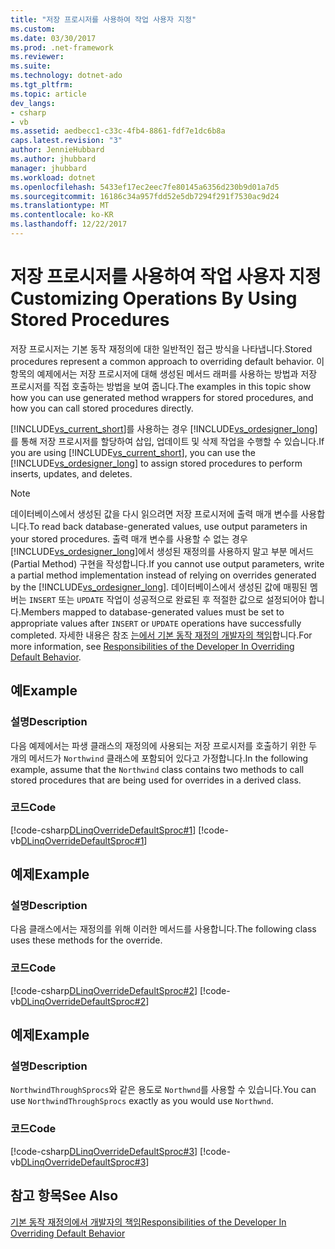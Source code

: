 ```yaml
---
title: "저장 프로시저를 사용하여 작업 사용자 지정"
ms.custom: 
ms.date: 03/30/2017
ms.prod: .net-framework
ms.reviewer: 
ms.suite: 
ms.technology: dotnet-ado
ms.tgt_pltfrm: 
ms.topic: article
dev_langs:
- csharp
- vb
ms.assetid: aedbecc1-c33c-4fb4-8861-fdf7e1dc6b8a
caps.latest.revision: "3"
author: JennieHubbard
ms.author: jhubbard
manager: jhubbard
ms.workload: dotnet
ms.openlocfilehash: 5433ef17ec2eec7fe80145a6356d230b9d01a7d5
ms.sourcegitcommit: 16186c34a957fdd52e5db7294f291f7530ac9d24
ms.translationtype: MT
ms.contentlocale: ko-KR
ms.lasthandoff: 12/22/2017
---
```

# <a name="customizing-operations-by-using-stored-procedures"></a><span data-ttu-id="1049f-102">저장 프로시저를 사용하여 작업 사용자 지정</span><span class="sxs-lookup"><span data-stu-id="1049f-102">Customizing Operations By Using Stored Procedures</span></span>
<span data-ttu-id="1049f-103">저장 프로시저는 기본 동작 재정의에 대한 일반적인 접근 방식을 나타냅니다.</span><span class="sxs-lookup"><span data-stu-id="1049f-103">Stored procedures represent a common approach to overriding default behavior.</span></span> <span data-ttu-id="1049f-104">이 항목의 예제에서는 저장 프로시저에 대해 생성된 메서드 래퍼를 사용하는 방법과 저장 프로시저를 직접 호출하는 방법을 보여 줍니다.</span><span class="sxs-lookup"><span data-stu-id="1049f-104">The examples in this topic show how you can use generated method wrappers for stored procedures, and how you can call stored procedures directly.</span></span>  
  
 <span data-ttu-id="1049f-105">[!INCLUDE[vs_current_short](../../../../../../includes/vs-current-short-md.md)]를 사용하는 경우 [!INCLUDE[vs_ordesigner_long](../../../../../../includes/vs-ordesigner-long-md.md)]를 통해 저장 프로시저를 할당하여 삽입, 업데이트 및 삭제 작업을 수행할 수 있습니다.</span><span class="sxs-lookup"><span data-stu-id="1049f-105">If you are using [!INCLUDE[vs_current_short](../../../../../../includes/vs-current-short-md.md)], you can use the [!INCLUDE[vs_ordesigner_long](../../../../../../includes/vs-ordesigner-long-md.md)] to assign stored procedures to perform inserts, updates, and deletes.</span></span>  
  
> [!NOTE]
>  <span data-ttu-id="1049f-106">데이터베이스에서 생성된 값을 다시 읽으려면 저장 프로시저에 출력 매개 변수를 사용합니다.</span><span class="sxs-lookup"><span data-stu-id="1049f-106">To read back database-generated values, use output parameters in your stored procedures.</span></span> <span data-ttu-id="1049f-107">출력 매개 변수를 사용할 수 없는 경우 [!INCLUDE[vs_ordesigner_long](../../../../../../includes/vs-ordesigner-long-md.md)]에서 생성된 재정의를 사용하지 말고 부분 메서드(Partial Method) 구현을 작성합니다.</span><span class="sxs-lookup"><span data-stu-id="1049f-107">If you cannot use output parameters, write a partial method implementation instead of relying on overrides generated by the [!INCLUDE[vs_ordesigner_long](../../../../../../includes/vs-ordesigner-long-md.md)].</span></span> <span data-ttu-id="1049f-108">데이터베이스에서 생성된 값에 매핑된 멤버는 `INSERT` 또는 `UPDATE` 작업이 성공적으로 완료된 후 적절한 값으로 설정되어야 합니다.</span><span class="sxs-lookup"><span data-stu-id="1049f-108">Members mapped to database-generated values must be set to appropriate values after `INSERT` or `UPDATE` operations have successfully completed.</span></span> <span data-ttu-id="1049f-109">자세한 내용은 참조 [는에서 기본 동작 재정의 개발자의 책임](../../../../../../docs/framework/data/adonet/sql/linq/responsibilities-of-the-developer-in-overriding-default-behavior.md)합니다.</span><span class="sxs-lookup"><span data-stu-id="1049f-109">For more information, see [Responsibilities of the Developer In Overriding Default Behavior](../../../../../../docs/framework/data/adonet/sql/linq/responsibilities-of-the-developer-in-overriding-default-behavior.md).</span></span>  
  
## <a name="example"></a><span data-ttu-id="1049f-110">예</span><span class="sxs-lookup"><span data-stu-id="1049f-110">Example</span></span>  
  
### <a name="description"></a><span data-ttu-id="1049f-111">설명</span><span class="sxs-lookup"><span data-stu-id="1049f-111">Description</span></span>  
 <span data-ttu-id="1049f-112">다음 예제에서는 파생 클래스의 재정의에 사용되는 저장 프로시저를 호출하기 위한 두 개의 메서드가 `Northwind` 클래스에 포함되어 있다고 가정합니다.</span><span class="sxs-lookup"><span data-stu-id="1049f-112">In the following example, assume that the `Northwind` class contains two methods to call stored procedures that are being used for overrides in a derived class.</span></span>  
  
### <a name="code"></a><span data-ttu-id="1049f-113">코드</span><span class="sxs-lookup"><span data-stu-id="1049f-113">Code</span></span>  
 [!code-csharp[DLinqOverrideDefaultSproc#1](../../../../../../samples/snippets/csharp/VS_Snippets_Data/DLinqOverrideDefaultSproc/cs/northwind.cs#1)]
 [!code-vb[DLinqOverrideDefaultSproc#1](../../../../../../samples/snippets/visualbasic/VS_Snippets_Data/DLinqOverrideDefaultSproc/vb/northwind.vb#1)]  
  
## <a name="example"></a><span data-ttu-id="1049f-114">예제</span><span class="sxs-lookup"><span data-stu-id="1049f-114">Example</span></span>  
  
### <a name="description"></a><span data-ttu-id="1049f-115">설명</span><span class="sxs-lookup"><span data-stu-id="1049f-115">Description</span></span>  
 <span data-ttu-id="1049f-116">다음 클래스에서는 재정의를 위해 이러한 메서드를 사용합니다.</span><span class="sxs-lookup"><span data-stu-id="1049f-116">The following class uses these methods for the override.</span></span>  
  
### <a name="code"></a><span data-ttu-id="1049f-117">코드</span><span class="sxs-lookup"><span data-stu-id="1049f-117">Code</span></span>  
 [!code-csharp[DLinqOverrideDefaultSproc#2](../../../../../../samples/snippets/csharp/VS_Snippets_Data/DLinqOverrideDefaultSproc/cs/northwind.cs#2)]
 [!code-vb[DLinqOverrideDefaultSproc#2](../../../../../../samples/snippets/visualbasic/VS_Snippets_Data/DLinqOverrideDefaultSproc/vb/northwind.vb#2)]  
  
## <a name="example"></a><span data-ttu-id="1049f-118">예제</span><span class="sxs-lookup"><span data-stu-id="1049f-118">Example</span></span>  
  
### <a name="description"></a><span data-ttu-id="1049f-119">설명</span><span class="sxs-lookup"><span data-stu-id="1049f-119">Description</span></span>  
 <span data-ttu-id="1049f-120">`NorthwindThroughSprocs`와 같은 용도로 `Northwnd`를 사용할 수 있습니다.</span><span class="sxs-lookup"><span data-stu-id="1049f-120">You can use `NorthwindThroughSprocs` exactly as you would use `Northwnd`.</span></span>  
  
### <a name="code"></a><span data-ttu-id="1049f-121">코드</span><span class="sxs-lookup"><span data-stu-id="1049f-121">Code</span></span>  
 [!code-csharp[DLinqOverrideDefaultSproc#3](../../../../../../samples/snippets/csharp/VS_Snippets_Data/DLinqOverrideDefaultSproc/cs/Program.cs#3)]
 [!code-vb[DLinqOverrideDefaultSproc#3](../../../../../../samples/snippets/visualbasic/VS_Snippets_Data/DLinqOverrideDefaultSproc/vb/Module1.vb#3)]  
  
## <a name="see-also"></a><span data-ttu-id="1049f-122">참고 항목</span><span class="sxs-lookup"><span data-stu-id="1049f-122">See Also</span></span>  
 [<span data-ttu-id="1049f-123">기본 동작 재정의에서 개발자의 책임</span><span class="sxs-lookup"><span data-stu-id="1049f-123">Responsibilities of the Developer In Overriding Default Behavior</span></span>](../../../../../../docs/framework/data/adonet/sql/linq/responsibilities-of-the-developer-in-overriding-default-behavior.md)
